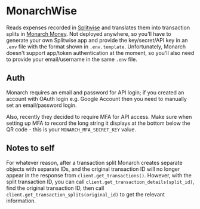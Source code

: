 # MonarchWise

Reads expenses recorded in [Splitwise](https://www.splitwise.com/) and translates them into transaction splits in [Monarch Money](https://www.monarchmoney.com/). Not deployed anywhere, so you'll have to generate your own Splitwise app and provide the key/secret/API key in an `.env` file with the format shown in `.env.template`. Unfortunately, Monarch doesn't support app/token authentication at the moment, so you'll also need to provide your email/username in the same `.env` file.

## Auth

Monarch requires an email and password for API login; if you created an account with OAuth login e.g. Google Account then you need to manually set an email/password login.

Also, recently they decided to require MFA for API access. Make sure when setting up MFA to record the long string it displays at the bottom below the QR code - this is your `MONARCH_MFA_SECRET_KEY` value. 

## Notes to self
For whatever reason, after a transaction split Monarch creates separate objects with separate IDs, and the original transaction ID will no longer appear in the response from `client.get_transactions()`. However, with the split transaction ID, you can call `client.get_transaction_details(split_id)`, find the original transaction ID, then call `client.get_transaction_splits(original_id)` to get the relevant information. 
